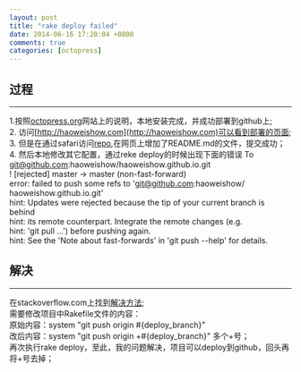 ```yaml
---
layout: post
title: "rake deploy failed"
date: 2014-06-16 17:20:04 +0800
comments: true
categories: [octopress]
---
```

## 过程
***
1.按照[octopress.org](http://www.octopress.org)网站上的说明，本地安装完成，并成功部署到github上;  
2. 访问[http://haoweishow.com](http://haoweishow.com)可以看到部署的页面;
3. 但是在通过safari访问[repo](https://github.com/haoweishow/haoweishow.github.io),在网页上增加了README.md的文件，提交成功；  
4. 然后本地修改其它配置，通过reke deploy的时候出现下面的错误<!-- more -->
    To git@github.com:haoweishow/haoweishow.github.io.git  
    ! [rejected]        master -> master (non-fast-forward)  
    error: failed to push some refs to 'git@github.com:haoweishow/ haoweishow.github.io.git'  
    hint: Updates were rejected because the tip of your current branch is behind  
    hint: its remote counterpart. Integrate the remote changes (e.g.  
    hint: 'git pull ...') before pushing again.  
    hint: See the 'Note about fast-forwards' in 'git push --help' for details.  


## 解决
***
在stackoverflow.com上找到[解决方法](http://stackoverflow.com/questions/17609453/rake-gen-deploy-rejected-in-octopress);  
    需要修改项目中Rakefile文件的内容：  
    原始内容：system "git push origin #{deploy_branch}"  
    改后内容：system "git push origin +#{deploy_branch}"  多个+号；  
    再次执行rake deploy，至此，我的问题解决，项目可以deploy到github，回头再将+号去掉；  
